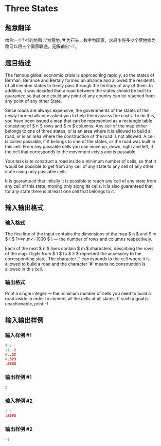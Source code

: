 # Three States

## 题意翻译

给你一个?×?的地图，’.’为荒地，’#’为石头，数字为国家，求最少将多少个荒地修为路可以将三个国家联通。无解输出‘-1’。

## 题目描述

The famous global economic crisis is approaching rapidly, so the states of Berman, Berance and Bertaly formed an alliance and allowed the residents of all member states to freely pass through the territory of any of them. In addition, it was decided that a road between the states should be built to guarantee so that one could any point of any country can be reached from any point of any other State.

Since roads are always expensive, the governments of the states of the newly formed alliance asked you to help them assess the costs. To do this, you have been issued a map that can be represented as a rectangle table consisting of $ n $ rows and $ m $ columns. Any cell of the map either belongs to one of three states, or is an area where it is allowed to build a road, or is an area where the construction of the road is not allowed. A cell is called passable, if it belongs to one of the states, or the road was built in this cell. From any passable cells you can move up, down, right and left, if the cell that corresponds to the movement exists and is passable.

Your task is to construct a road inside a minimum number of cells, so that it would be possible to get from any cell of any state to any cell of any other state using only passable cells.

It is guaranteed that initially it is possible to reach any cell of any state from any cell of this state, moving only along its cells. It is also guaranteed that for any state there is at least one cell that belongs to it.

## 输入输出格式

### 输入格式

The first line of the input contains the dimensions of the map $ n $ and $ m $ ( $ 1<=n,m<=1000 $ ) — the number of rows and columns respectively.

Each of the next $ n $ lines contain $ m $ characters, describing the rows of the map. Digits from $ 1 $ to $ 3 $ represent the accessory to the corresponding state. The character '.' corresponds to the cell where it is allowed to build a road and the character '\#' means no construction is allowed in this cell.

### 输出格式

Print a single integer — the minimum number of cells you need to build a road inside in order to connect all the cells of all states. If such a goal is unachievable, print -1.

## 输入输出样例

### 输入样例 #1

```cpp
4 5
11..2
#..22
#.323
.#333
```


### 输出样例 #1

```cpp
2
```


### 输入样例 #2

```cpp
1 5
1#2#3

```
### 输出样例 #2

```cpp
-1

```
